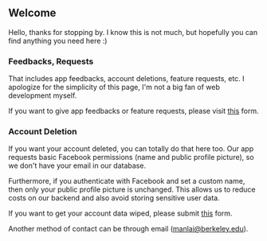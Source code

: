 ## Welcome

Hello, thanks for stopping by. I know this is not much, but hopefully you can find anything you need here :)

### Feedbacks, Requests

That includes app feedbacks, account deletions, feature requests, etc.
I apologize for the simplicity of this page, I'm not a big fan of web development myself.

If you want to give app feedbacks or feature requests, please visit [this](https://forms.gle/5dnL9EkvBgTbyf4c9) form.

### Account Deletion

If you want your account deleted, you can totally do that here too.
Our app requests basic Facebook permissions (name and public profile picture), so we don't have your email in our database.

Furthermore, if you authenticate with Facebook and set a custom name, then only your public profile picture is unchanged.
This allows us to reduce costs on our backend and also avoid storing sensitive user data.

If you want to get your account data wiped, please submit [this](https://forms.gle/t1dh81MDMFcsdasM7) form.

Another method of contact can be through email (manlai@berkeley.edu).
